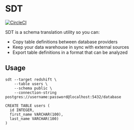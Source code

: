 # SDT

[![CircleCI](https://circleci.com/gh/sensiblehq/sdt.svg?style=svg)](https://circleci.com/gh/sensiblehq/sdt)

SDT is a schema translation utility so you can:

- Copy table definitions between database providers
- Keep your data warehouse in sync with external sources
- Export table definitions in a format that can be analyzed

## Usage

```
sdt --target redshift \
    --table users \
    --schema public \
    --connection-string postgres://username:password@localhost:5432/database

CREATE TABLE users (
  id INTEGER,
  first_name VARCHAR(100),
  last_name VARCHAR(100)
)
```
